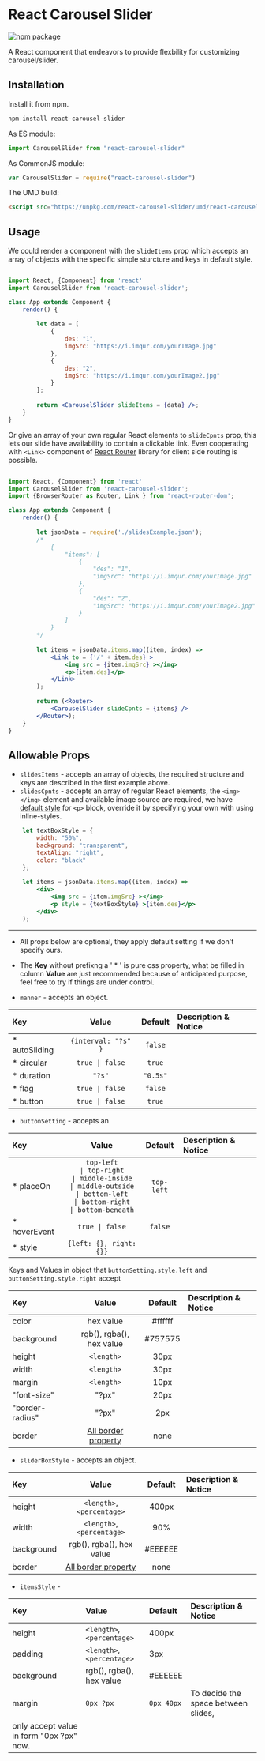 # React Carousel Slider
[![npm package][npm-badge]][npm]

A React component that endeavors to provide flexbility for customizing carousel/slider.

## Installation

Install it from npm.

```js
npm install react-carousel-slider
```
As ES module:
```js
import CarouselSlider from "react-carousel-slider"
```
As CommonJS module:
```js
var CarouselSlider = require("react-carousel-slider")
```

The UMD build:
```html 
<script src="https://unpkg.com/react-carousel-slider/umd/react-carousel-slider.js"></script>
```

## Usage

We could render a <CarouselSlider> component with the `slideItems` prop which accepts an array of objects with the specific simple sturcture and keys in default style.

```jsx

import React, {Component} from 'react'
import CarouselSlider from 'react-carousel-slider';

class App extends Component {
    render() {
    
        let data = [
            {
                des: "1",
                imgSrc: "https://i.imqur.com/yourImage.jpg"
            },
            {
                des: "2",
                imgSrc: "https://i.imqur.com/yourImage2.jpg"
            }
        ];
        
        return <CarouselSlider slideItems = {data} />;
    }
}
```
Or give an array of your own regular React elements to `slideCpnts` prop, this lets our slide have availability to contain a clickable link. Even cooperating with `<Link>` component of [React Router](https://github.com/ReactTraining/react-router) library for client side routing is possible.

```jsx

import React, {Component} from 'react'
import CarouselSlider from 'react-carousel-slider';
import {BrowserRouter as Router, Link } from 'react-router-dom';

class App extends Component {
    render() {
    
        let jsonData = require('./slidesExample.json');
        /*
            {
                "items": [
                    {
                        "des": "1",
                        "imgSrc": "https://i.imqur.com/yourImage.jpg"
                    },
                    {
                        "des": "2",
                        "imgSrc": "https://i.imqur.com/yourImage2.jpg"
                    }
                ] 
            }
        */
        
        let items = jsonData.items.map((item, index) => 
            <Link to = {'/' + item.des} >
                <img src = {item.imgSrc} ></img>
                <p>{item.des}</p>
            </Link>
        );
        
        return (<Router>
            <CarouselSlider slideCpnts = {items} />
        </Router>);
    }
}
```

## Allowable Props
* `slidesItems` -  accepts an array of objects, the required structure and keys are described in the first example above.
* `slidesCpnts` -  accepts an array of regular React elements, the `<img></img>` element and available image source are required, we have [default style]() for `<p>` block, override it by specifying your own with using inline-styles.
    
```jsx
    let textBoxStyle = {
        width: "50%",
        background: "transparent",
        textAlign: "right",
        color: "black"
    };
    
    let items = jsonData.items.map((item, index) => 
        <div>
            <img src = {item.imgSrc} ></img>
            <p style = {textBoxStyle} >{item.des}</p>
        </div>
    );
```
***
* All props below are optional, they apply default setting if we don't specify ours.
* The **Key** without prefixng a  ' * '  is pure css property, what be filled in column **Value** are just recommended because of anticipated purpose, feel free to try if things are under control.

* `manner` - accepts an object.

| Key | Value | Default | Description & Notice |
|:---|:---:|:---:|:---|
| * autoSliding | `{interval: "?s" }` | `false` |  |
| * circular | `true \| false` | `true` | |
| * duration | `"?s"` | `"0.5s"` | |
| * flag | `true \| false` | `false` | |
| * button | `true \| false` | `true` | |

* `buttonSetting` - accepts an 

| Key | Value | Default | Description & Notice |
|:---|:---:|:---:|:---|
| * placeOn | `top-left`</br>`\| top-right`</br>`\| middle-inside`</br>`\| middle-outside`</br>`\| bottom-left`</br>`\| bottom-right`</br>`\| bottom-beneath` | `top-left` |  |
| * hoverEvent | `true \| false` | `false` | |
| * style | `{left: {}, right: {}}` | | |

Keys and Values in object that `buttonSetting.style.left` and `buttonSetting.style.right` accept

| Key | Value | Default | Description & Notice |
|:---|:---:|:---:|:---|
| color | hex value | #ffffff |  |
| background | rgb(), rgba(), hex value | #757575 | |
| height | `<length>` | 30px | |
| width | `<length>` | 30px | |
| margin | `<length>` | 10px | |
| "font-size" | "?px" | 20px | |
| "border-radius" | "?px" | 2px | |
| border | [All border property](https://developer.mozilla.org/en-US/docs/Web/CSS/border) | none | |
 



* `sliderBoxStyle` - accepts an object.

| Key | Value | Default | Description & Notice |
|:---|:---:|:---:|:---|
| height | 	`<length>`, `<percentage>` | 400px |  |
| width | `<length>`, `<percentage>` | 90% | |
| background | rgb(), rgba(), hex value | #EEEEEE | |
| border | [All border property](https://developer.mozilla.org/en-US/docs/Web/CSS/border) | none | | 

* `itemsStyle` -

| Key | Value | Default | Description & Notice |
|:---|:---|:-----|:---|
| height | 	`<length>`, `<percentage>` | 400px |  |
| padding | `<length>`, `<percentage>` | 3px | |
| background | rgb(), rgba(), hex value | #EEEEEE | |
| margin | `0px ?px` | `0px 40px` | To decide the space between slides, 
only accept value in form "0px ?px" now.| 

    
[npm-badge]: https://img.shields.io/npm/v/react-carousel-slider.png?style=flat-square
[npm]: https://www.npmjs.org/package/react-carousel-slider

